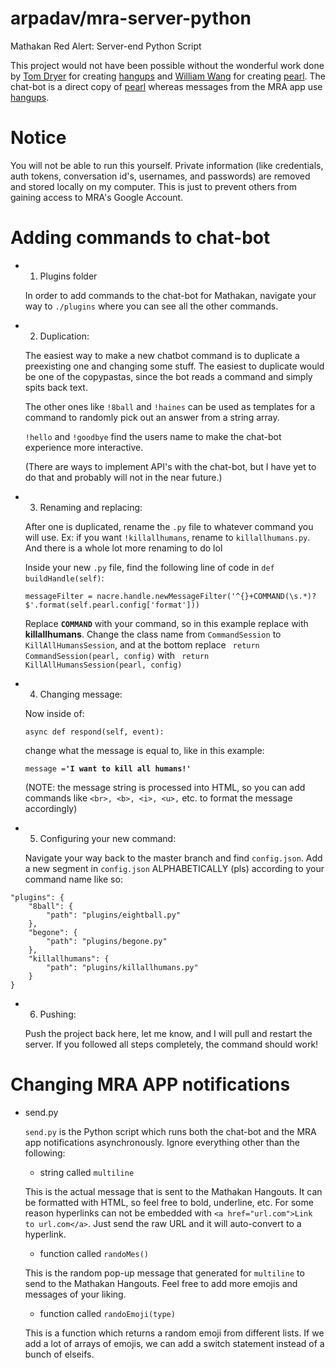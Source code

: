 # arpadav/mra-server-python
Mathakan Red Alert: Server-end Python Script

This project would not have been possible without the wonderful work done by [Tom Dryer](https://github.com/tdryer) for creating [hangups](https://github.com/tdryer/hangups) and [William Wang](https://github.com/defund) for creating [pearl](https://github.com/defund/pearl). The chat-bot is a direct copy of [pearl](https://github.com/defund/pearl) whereas messages from the MRA app use [hangups](https://github.com/tdryer/hangups).

# Notice
You will not be able to run this yourself. Private information (like credentials, auth tokens, conversation id's, usernames, and passwords) are removed and stored locally on my computer. This is just to prevent others from gaining access to MRA's Google Account.

# Adding commands to chat-bot
* 1. Plugins folder

	In order to add commands to the chat-bot for Mathakan, navigate your way to `./plugins` where you can see all the other commands.


* 2. Duplication:

	The easiest way to make a new chatbot command is to duplicate a preexisting one and changing some stuff. The easiest to duplicate would be one of the copypastas, since the bot reads a command and simply spits back text.

	The other ones like `!8ball` and `!haines` can be used as templates for a command to randomly pick out an answer from a string array.

	`!hello` and `!goodbye` find the users name to make the chat-bot experience more interactive.

	(There are ways to implement API's with the chat-bot, but I have yet to do that and probably will not in the near future.)


* 3. Renaming and replacing:

	After one is duplicated, rename the `.py` file to whatever command you will use. Ex: if you want `!killallhumans`, rename to `killallhumans.py`. And there is a whole lot more renaming to do lol

	Inside your new `.py` file, find the following line of code in `def buildHandle(self)`:

	`messageFilter = nacre.handle.newMessageFilter('^{}+COMMAND(\s.*)?$'.format(self.pearl.config['format']))`

	Replace <b>`COMMAND`</b> with your command, so in this example replace with <b>killallhumans</b>. Change the class name from `CommandSession` to `KillAllHumansSession`, and at the bottom replace ` return CommandSession(pearl, config)` with ` return KillAllHumansSession(pearl, config)`


* 4. Changing message:

	Now inside of:

	`async def respond(self, event):`

	change what the message is equal to, like in this example:

	`message =`<b>`'I want to kill all humans!'`</b>

	(NOTE: the message string is processed into HTML, so you can add commands like `<br>, <b>, <i>, <u>,` etc. to format the message accordingly)


* 5. Configuring your new command:

	Navigate your way back to the master branch and find `config.json`. Add a new segment in `config.json` ALPHABETICALLY (pls) according to your command name like so:
```
"plugins": {
	"8ball": {
		"path": "plugins/eightball.py"
	},
	"begone": {
		"path": "plugins/begone.py"
	},
	"killallhumans": {
		"path": "plugins/killallhumans.py"
	}
}
```

* 6. Pushing:

	Push the project back here, let me know, and I will pull and restart the server. If you followed all steps completely, the command should work!


# Changing MRA APP notifications
* send.py

	`send.py` is the Python script which runs both the chat-bot and the MRA app notifications asynchronously. Ignore everything other than the following:

	* string called `multiline`

	This is the actual message that is sent to the Mathakan Hangouts. It can be formatted with HTML, so feel free to bold, underline, etc. For some reason hyperlinks can not be embedded with `<a href="url.com">Link to url.com</a>`. Just send the raw URL and it will auto-convert to a hyperlink.

	* function called `randoMes()`

	This is the random pop-up message that generated for `multiline` to send to the Mathakan Hangouts. Feel free to add more emojis and messages of your liking.

	* function called `randoEmoji(type)`

	This is a function which returns a random emoji from different lists. If we add a lot of arrays of emojis, we can add a switch statement instead of a bunch of elseifs.
